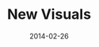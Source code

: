 ---
discogs_id: 11786027
discogs_master_id: 1338709
title: New Visuals
artists: ['bl00dwave']
date: 2014-02-26
genre: ['Electronic']
image: New Visuals-11786027.jpg
country: Italy
styles: ['Vaporwave', 'Future Funk']
video: https://www.youtube.com/watch?v=Z8aUPJrduxw
---
